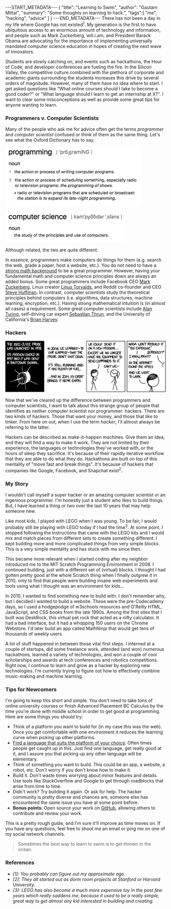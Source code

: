 ---START_METADATA---
{
  "title": "Learning to Swim",
  "author": "Gautam Mittal",
  "summary": "Some thoughts on learning to hack.",
  "tags":[
    "me",
    "hacking",
    "advice"
  ]
}
---END_METADATA---
There has not been a day in my life where Google has not existed<sup>1</sup>. My generation is the first to have ubiquitous access to an enormous amount of technology and information, and people such as Mark Zuckerberg, will.i.am, and President Barack Obama are advocating for the importance of implementing universally mandated computer science education in hopes of creating the next wave of innovators.

Students are slowly catching on, and events such as hackathons, the Hour of Code, and developer conferences are fueling the fire. In the Silicon Valley, the competitive culture combined with the plethora of corporate and academic giants surrounding the students increases this drive by several orders of magnitude. However, many of them have no idea where to start. I get asked questions like "What online courses should I take to become a good coder?" or "What language should I learn to get an internship at X?". I want to clear some misconceptions as well as provide some great tips for anyone wanting to learn.

### Programmers v. Computer Scientists
Many of the people who ask me for advice often get the terms _programmer_ and _computer scientist_ confused or think of them as the same thing. Let's see what the Oxford Dictionary has to say.

![programming](/img/programming2.png)

![computer science](/img/CS.png)

Although related, the two are quite different.

In essence, programmers make computers do things for them (e.g. search the web, grade a paper, host a website, etc.). You do not need to have a [strong math background](http://hardmath123.github.io/isprogrammingmath.html) to be a great programmer. However, having your fundamental math and computer science principles down are always an added bonus. Some great programmers include Facebook CEO [Mark Zuckerberg](#), Linux creator [Linus Torvalds](#), and Reddit co-founder and CEO [Steve Huffman](#). In contrast, computer scientists study the theoretical principles behind computers (i.e. algorithms, data structures, machine learning, encryption, etc.). Having strong mathematical intuition is (in almost all cases) a requirement. Some great computer scientists include [Alan Turing](#), self-driving car expert [Sebastian Thrun](#), and the University of California's [Brian Harvey](#).

### Hackers
![hackers](/img/hack.png)

Now that we've cleared up the difference between programmers and computer scientists, I want to talk about this strange group of people that identifies as neither computer scientist nor programmer: hackers. There are two kinds of hackers. Those that want your money, and those that like to tinker. From here on out, when I use the term _hacker_, I'll almost always be referring to the latter.

Hackers can be described as make-it-happen machines. Give them an idea, and they will find a way to make it work. They are not limited by their experience, the languages or technologies they've worked with, or the hours of sleep they sacrifice. It's because of their rapidly iterative workflow that they are able to do what they do. Hackathons are built on top of this mentality of "move fast and break things". It's because of hackers that companies like Google, Facebook, and Snapchat exist<sup>2</sup>.  

### My Story
I wouldn't call myself a super hacker or an amazing computer scientist or an ingenious programmer. I'm honestly just a student who likes to build things. But, I have learned a thing or two over the last 10 years that may help someone new.

Like most kids, I played with LEGO when I was young. To be fair, I would probably still be playing with LEGO today if I had the time<sup>3</sup>. At some point, I stopped following the instructions that came with the LEGO kits and I would mix and match pieces from different sets to create something different. I kept building more and more complicated things from very simple blocks. This is a very simple mentality and has stuck with me since then.

This became more relevant when I started coding after my neighbor introduced me to the MIT Scratch Programming Environment in 2008. I continued building, just with a different set of (virtual) blocks. I thought I had gotten pretty good at the whole Scratch thing when I finally outgrew it in 2010, only to find that people were building insane web experiments and tools using what I thought was an environment for kids...

In 2010, I wanted to find something new to build with. I don't remember why, but I decided I wanted to build a website. These were the pre-Codecademy days, so I used a hodgepodge of w3schools resources and O'Reilly HTML, JavaScript, and CSS books from the late 1990s. Among the first sites that I built was DeskRock, this virtual pet rock that acted as a nifty calculator. It had a bad interface, but it had a whopping 150 users on the Chrome Webstore. I'd later build an app called MathNinja that would get tens of thousands of weekly users.

A lot of stuff happened in between those vital first steps. I interned at a couple of startups, did some freelance work, attended (and won) numerous hackathons, learned a variety of technologies, and won a couple of cool scholarships and awards at tech conferences and robotics competitions. Right now, I continue to learn and grow as a hacker by exploring new technologies. I'm currently trying to figure out how to effectively combine music-making and machine learning.

### Tips for Newcomers
I'm going to keep this short and simple. You don't need to take tons of online university courses or finish Advanced Placement BC Calculus by the time you're done with middle school in order to get good at programming. Here are some things you should try:

- Think of a platform you want to build for (in my case this was the web). Once you get comfortable with one environment it reduces the learning curve when picking up other platforms.
- [Find a language that suits the platform of your choice](http://hardmath123.github.io/after-scratch.html). Often times people get caught up in this. Just find one language, get really good at it, and I assure you that picking up any other language will be elementary.
- Think of something you want to build. This could be an app, a website, a robot, etc. Don't worry if you don't know how to make it.
- Build it. Don't waste times worrying about minor features and details. Use tools like StackOverflow and Google to get through roadblocks that arise from time to time.
- Didn't work? Try building it again. Or ask for help. The hacker community is pretty diverse and chances are, someone else has encountered the same issue you have at some point before.
- __Bonus points__: Open source your work on [GitHub](https://github.com), allowing others to contribute and review your work.

This is a pretty rough guide, and I'm sure it'll improve as time moves on. If you have any questions, feel free to shoot me an email or ping me on one of my social network channels.

> Sometimes the best way to learn to swim is to get thrown in the ocean.


### References
- _[1]: You probably can figure out my approximate age._
- _[2]: They all started out as dorm room projects at Stanford or Harvard University._
- _[3]: LEGO has also become a much more expensive toy in the past few years which really saddens me, because it used to be a really simple, great way to get almost any kid interested in building and creating._
